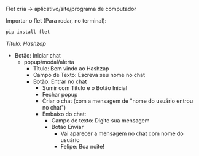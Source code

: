 Flet cria -> aplicativo/site/programa de computador

Importar o flet (Para rodar, no terminal):
```bash
pip install flet
```

*Título: Hashzap*
- Botão: Iniciar chat
    - popup/modal/alerta
        - Título: Bem vindo ao Hashzap
        - Campo de Texto: Escreva seu nome no chat
        - Botão: Entrar no chat
            - Sumir com Título e o Botão Inicial
            - Fechar popup
            - Criar o chat (com a mensagem de "nome do usuário entrou no chat")
            - Embaixo do chat:
                - Campo de texto: Digite sua mensagem
                - Botão Enviar
                    - Vai aparecer a mensagem no chat com nome do usuário
                    - Felipe: Boa noite!
